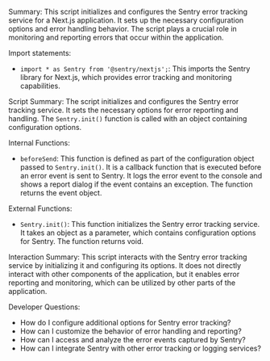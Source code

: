 Summary:
This script initializes and configures the Sentry error tracking service for a Next.js application. It sets up the necessary configuration options and error handling behavior. The script plays a crucial role in monitoring and reporting errors that occur within the application.

Import statements:
- `import * as Sentry from '@sentry/nextjs';`: This imports the Sentry library for Next.js, which provides error tracking and monitoring capabilities.

Script Summary:
The script initializes and configures the Sentry error tracking service. It sets the necessary options for error reporting and handling. The `Sentry.init()` function is called with an object containing configuration options.

Internal Functions:
- `beforeSend`: This function is defined as part of the configuration object passed to `Sentry.init()`. It is a callback function that is executed before an error event is sent to Sentry. It logs the error event to the console and shows a report dialog if the event contains an exception. The function returns the event object.

External Functions:
- `Sentry.init()`: This function initializes the Sentry error tracking service. It takes an object as a parameter, which contains configuration options for Sentry. The function returns void.

Interaction Summary:
This script interacts with the Sentry error tracking service by initializing it and configuring its options. It does not directly interact with other components of the application, but it enables error reporting and monitoring, which can be utilized by other parts of the application.

Developer Questions:
- How do I configure additional options for Sentry error tracking?
- How can I customize the behavior of error handling and reporting?
- How can I access and analyze the error events captured by Sentry?
- How can I integrate Sentry with other error tracking or logging services?